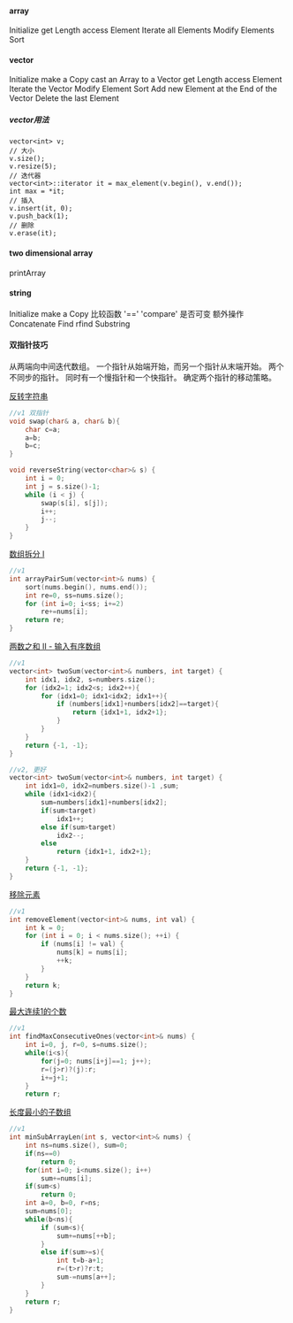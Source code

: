 #### array ####
Initialize
get Length
access Element
Iterate all Elements
Modify Elements
Sort

#### vector ####
Initialize
make a Copy
cast an Array to a Vector
get Length
access Element
Iterate the Vector
Modify Element
Sort
Add new Element at the End of the Vector
Delete the last Element

##### vector用法 #####
```
vector<int> v;
// 大小
v.size();
v.resize(5);
// 迭代器
vector<int>::iterator it = max_element(v.begin(), v.end());
int max = *it;
// 插入
v.insert(it, 0);
v.push_back(1);
// 删除
v.erase(it);
```

#### two dimensional array ####
printArray

#### string ####
Initialize
make a Copy
比较函数
'=='
'compare'
是否可变
额外操作
Concatenate
Find    rfind
Substring

#### 双指针技巧 ####
从两端向中间迭代数组。  一个指针从始端开始，而另一个指针从末端开始。
两个不同步的指针。    同时有一个慢指针和一个快指针。    确定两个指针的移动策略。

[反转字符串](https://leetcode-cn.com/explore/learn/card/array-and-string/201/two-pointer-technique/783/)
```cpp
//v1 双指针
void swap(char& a, char& b){
    char c=a;
    a=b;
    b=c;
}

void reverseString(vector<char>& s) {
    int i = 0;
    int j = s.size()-1;
    while (i < j) {
        swap(s[i], s[j]);
        i++;
        j--;
    }
}
```

[数组拆分 I](https://leetcode-cn.com/explore/learn/card/array-and-string/201/two-pointer-technique/784/)
```cpp
//v1
int arrayPairSum(vector<int>& nums) {
    sort(nums.begin(), nums.end());
    int re=0, ss=nums.size();
    for (int i=0; i<ss; i+=2)
        re+=nums[i];
    return re;
}
```

[两数之和 II - 输入有序数组](https://leetcode-cn.com/explore/learn/card/array-and-string/201/two-pointer-technique/785/)
```cpp
//v1
vector<int> twoSum(vector<int>& numbers, int target) {
    int idx1, idx2, s=numbers.size();
    for (idx2=1; idx2<s; idx2++){
        for (idx1=0; idx1<idx2; idx1++){
            if (numbers[idx1]+numbers[idx2]==target){
                return {idx1+1, idx2+1};
            }
        }
    }
    return {-1, -1};
}
```

```cpp
//v2, 更好
vector<int> twoSum(vector<int>& numbers, int target) {
    int idx1=0, idx2=numbers.size()-1 ,sum;
    while (idx1<idx2){
        sum=numbers[idx1]+numbers[idx2];
        if(sum<target)
            idx1++;
        else if(sum>target)
            idx2--;
        else
            return {idx1+1, idx2+1};
    }
    return {-1, -1};
}
```

[移除元素](https://leetcode-cn.com/explore/learn/card/array-and-string/201/two-pointer-technique/787/)
```cpp
//v1
int removeElement(vector<int>& nums, int val) {
    int k = 0;
    for (int i = 0; i < nums.size(); ++i) {
        if (nums[i] != val) {
            nums[k] = nums[i];
            ++k;
        }
    }
    return k;
}
```

[最大连续1的个数](https://leetcode-cn.com/submissions/detail/12441153/)
```cpp
//v1
int findMaxConsecutiveOnes(vector<int>& nums) {
    int i=0, j, r=0, s=nums.size();
    while(i<s){
        for(j=0; nums[i+j]==1; j++);
        r=(j>r)?(j):r;
        i+=j+1;
    }
    return r;
```

[长度最小的子数组](https://leetcode-cn.com/explore/learn/card/array-and-string/201/two-pointer-technique/789/)
```cpp
//v1
int minSubArrayLen(int s, vector<int>& nums) {
    int ns=nums.size(), sum=0;
    if(ns==0)
        return 0;
    for(int i=0; i<nums.size(); i++)
        sum+=nums[i];
    if(sum<s)
        return 0;
    int a=0, b=0, r=ns;
    sum=nums[0];
    while(b<ns){
        if (sum<s){
            sum+=nums[++b];
        }
        else if(sum>=s){
            int t=b-a+1;
            r=(t>r)?r:t;
            sum-=nums[a++];
        }
    }
    return r;
}
```
